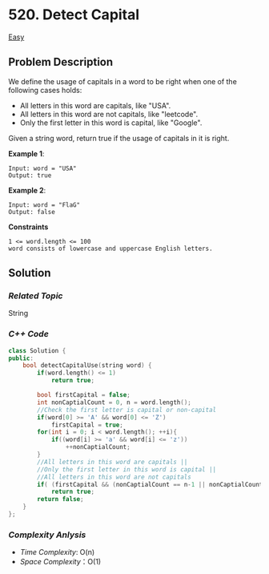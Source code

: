 # 520. Detect Capital
[Easy](https://leetcode.com/problems/detect-capital/description/)

## Problem Description

We define the usage of capitals in a word to be right when one of the following cases holds:

  - All letters in this word are capitals, like "USA".
  - All letters in this word are not capitals, like "leetcode".
  - Only the first letter in this word is capital, like "Google".

Given a string word, return true if the usage of capitals in it is right.


**Example 1**:
```
Input: word = "USA"
Output: true
```
**Example 2**:
```
Input: word = "FlaG"
Output: false
```

**Constraints**
```
1 <= word.length <= 100
word consists of lowercase and uppercase English letters.
```

## Solution

### _Related Topic_
   String

### _C++ Code_
```cpp
class Solution {
public:
    bool detectCapitalUse(string word) {
        if(word.length() <= 1)
            return true;

        bool firstCapital = false;
        int nonCaptialCount = 0, n = word.length();
        //Check the first letter is capital or non-capital
        if(word[0] >= 'A' && word[0] <= 'Z')
            firstCapital = true;
        for(int i = 0; i < word.length(); ++i){
            if((word[i] >= 'a' && word[i] <= 'z'))
                ++nonCaptialCount;
        }
        //All letters in this word are capitals || 
        //Only the first letter in this word is capital || 
        //All letters in this word are not capitals
        if( (firstCapital && (nonCaptialCount == n-1 || nonCaptialCount == 0)) || (firstCapital == false && nonCaptialCount == n))
            return true;
        return false;
    }
};
```

### _Complexity Anlysis_
- _Time Complexity_: O(n)
- _Space Complexity_：O(1)
